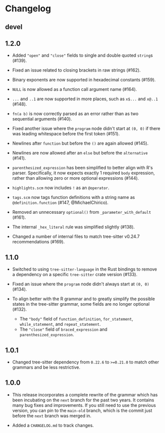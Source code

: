 # Changelog

## devel

## 1.2.0

- Added `"open"` and `"close"` fields to single and double quoted `string`s (#139).

- Fixed an issue related to closing brackets in raw strings (#162).

- Binary exponents are now supported in hexadecimal constants (#159).

- `NULL` is now allowed as a function call argument name (#164).

- `...` and `..1` are now supported in more places, such as `x$...` and `x@..1` (#148).

- `fn(a b)` is now correctly parsed as an error rather than as two sequential arguments (#140).

- Fixed another issue where the `program` node didn't start at `(0, 0)` if there was leading whitespace before the first token (#151).

- Newlines after `function` but before the `()` are again allowed (#145).

- Newlines are now allowed after an `else` but before the `alternative` (#141).

- `parenthesized_expression` has been simplified to better align with R's parser. Specifically, it now expects exactly 1 required `body` expression, rather than allowing zero or more optional expressions (#144).

- `highlights.scm` now includes `!` as an `@operator`.

- `tags.scm` now tags function definitions with a string name as `@definition.function` (#147, @MichaelChirico).

- Removed an unnecessary `optional()` from `_parameter_with_default` (#161).

- The internal `_hex_literal` rule was simplified slightly (#138).

- Changed a number of internal files to match tree-sitter v0.24.7 recommendations (#169).

## 1.1.0

- Switched to using `tree-sitter-language` in the Rust bindings to remove a dependency on a specific `tree-sitter` crate version (#133).

- Fixed an issue where the `program` node didn't always start at `(0, 0)` (#134).

- To align better with the R grammar and to greatly simplify the possible states in the tree-sitter grammar, some fields are no longer optional (#132).
  - The `"body"` field of `function_definition`, `for_statement`, `while_statement`, and `repeat_statement`.
  - The `"close"` field of `braced_expression` and `parenthesized_expression`.

## 1.0.1

- Changed tree-sitter dependency from `0.22.6` to `>=0.21.0` to match other grammars and be less restrictive.

## 1.0.0

- This release incorporates a complete rewrite of the grammar which has been incubating on the `next` branch for the past two years. It contains many bug fixes and improvements. If you still need to use the previous version, you can pin to the `main-old` branch, which is the commit just before the `next` branch was merged in.

- Added a `CHANGELOG.md` to track changes.
